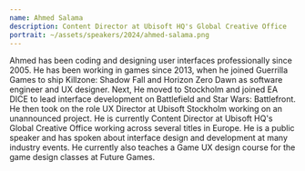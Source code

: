 ```yaml
---
name: Ahmed Salama
description: Content Director at Ubisoft HQ's Global Creative Office
portrait: ~/assets/speakers/2024/ahmed-salama.png
---
```


Ahmed has been coding and designing user interfaces professionally since 2005. He has been working in games since 2013, when he joined Guerrilla Games to ship Killzone: Shadow Fall and Horizon Zero Dawn as software engineer and UX designer. Next, He moved to Stockholm and joined EA DICE to lead interface development on Battlefield and Star Wars: Battlefront. He then took on the role UX Director at Ubisoft Stockholm working on an unannounced project. He is currently Content Director at Ubisoft HQ's Global Creative Office working across several titles in Europe. He is a public speaker and has spoken about interface design and development at many industry events. He currently also teaches a Game UX design course for the game design classes at Future Games.
